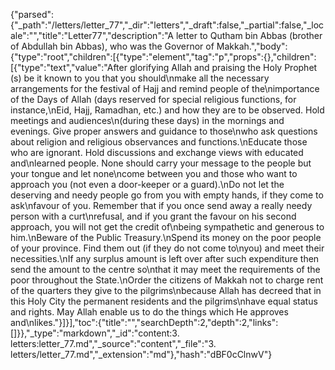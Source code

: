{"parsed":{"_path":"/letters/letter_77","_dir":"letters","_draft":false,"_partial":false,"_locale":"","title":"Letter77","description":"A letter to Qutham bin Abbas (brother of Abdullah bin Abbas), who was the Governor of Makkah.","body":{"type":"root","children":[{"type":"element","tag":"p","props":{},"children":[{"type":"text","value":"After glorifying Allah and praising the Holy Prophet (s) be it known to you that you should\nmake all the necessary arrangements for the festival of Hajj and remind people of the\nimportance of the Days of Allah (days reserved for special religious functions, for instance,\nEid, Hajj, Ramadhan, etc.) and how they are to be observed. Hold meetings and audiences\n(during these days) in the mornings and evenings. Give proper answers and guidance to those\nwho ask questions about religion and religious observances and functions.\nEducate those who are ignorant. Hold discussions and exchange views with educated and\nlearned people. None should carry your message to the people but your tongue and let none\ncome between you and those who want to approach you (not even a door-keeper or a guard).\nDo not let the deserving and needy people go from you with empty hands, if they come to ask\nfavour of you. Remember that if you once send away a really needy person with a curt\nrefusal, and if you grant the favour on his second approach, you will not get the credit of\nbeing sympathetic and generous to him.\nBeware of the Public Treasury.\nSpend its money on the poor people of your province. Find them out (if they do not come to\nyou) and meet their necessities.\nIf any surplus amount is left over after such expenditure then send the amount to the centre so\nthat it may meet the requirements of the poor throughout the State.\nOrder the citizens of Makkah not to charge rent of the quarters they give to the pilgrims\nbecause Allah has decreed that in this Holy City the permanent residents and the pilgrims\nhave equal status and rights. May Allah enable us to do the things which He approves and\nlikes."}]}],"toc":{"title":"","searchDepth":2,"depth":2,"links":[]}},"_type":"markdown","_id":"content:3. letters:letter_77.md","_source":"content","_file":"3. letters/letter_77.md","_extension":"md"},"hash":"dBF0cClnwV"}